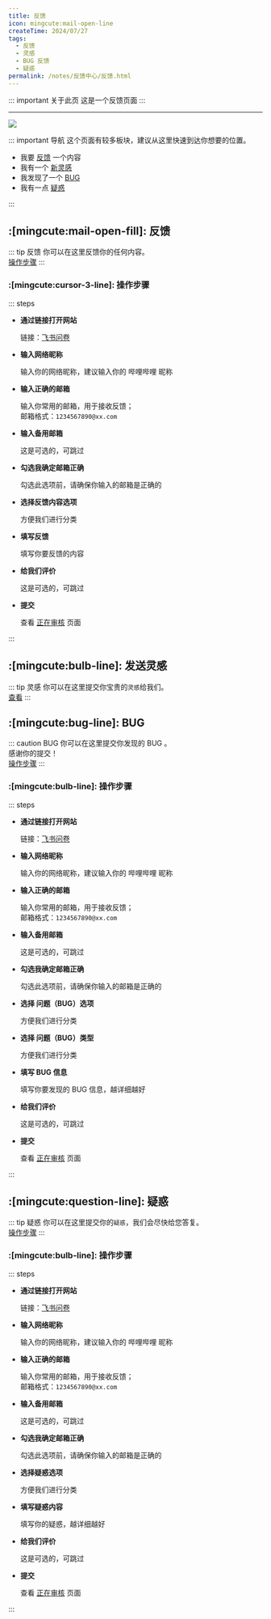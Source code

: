 ```yaml
---
title: 反馈
icon: mingcute:mail-open-line
createTime: 2024/07/27
tags:
  - 反馈
  - 灵感
  - BUG 反馈
  - 疑惑
permalink: /notes/反馈中心/反馈.html
---
```


::: important 关于此页
这是一个反馈页面
:::

---

![](https://ri.youming.v6.army/fk.png)

::: important 导航
这个页面有较多板块，建议从这里快速到达你想要的位置。
- 我要 [反馈](#反馈) 一个内容
- 我有一个 [新灵感](#发送灵感)
- 我发现了一个 [BUG](#bug)
- 我有一点 [疑惑](#疑惑)

:::

## :[mingcute:mail-open-fill]: 反馈

::: tip 反馈
你可以在这里反馈你的任何内容。  
[操作步骤](#操作步骤)
:::

### :[mingcute:cursor-3-line]: 操作步骤

::: steps

- <p style="font-weight: bold;">通过链接打开网站</p>

  链接：[飞书问卷](https://you-ming.feishu.cn/share/base/form/shrcn14bJfEUrNVPxiYEy1vIfcd)

- <p style="font-weight: bold;">输入网络昵称</p>

  输入你的网络昵称，建议输入你的 哔哩哔哩 昵称

- <p style="font-weight: bold;">输入正确的邮箱</p>

  输入你常用的邮箱，用于接收反馈；  
  邮箱格式：`1234567890@xx.com`

- <p style="font-weight: bold;">输入备用邮箱</p>

  这是可选的，可跳过

- <p style="font-weight: bold;">勾选我确定邮箱正确</p>

  勾选此选项前，请确保你输入的邮箱是正确的

- <p style="font-weight: bold;">选择反馈内容选项</p>

  方便我们进行分类

- <p style="font-weight: bold;">填写反馈</p>

  填写你要反馈的内容

- <p style="font-weight: bold;">给我们评价</p>

  这是可选的，可跳过

- <p style="font-weight: bold;">提交</p>

  查看 [正在审核](/fk.html) 页面

:::

## :[mingcute:bulb-line]: 发送灵感

::: tip 灵感
你可以在这里提交你宝贵的`灵感`给我们。  
[查看](/notes/反馈中心/发送灵感.html)
:::


## :[mingcute:bug-line]: BUG

::: caution BUG
你可以在这里提交你发现的 BUG 。  
感谢你的提交！  
[操作步骤](#操作步骤-1)
:::

### :[mingcute:bulb-line]: 操作步骤

::: steps

- <p style="font-weight: bold;">通过链接打开网站</p>

  链接：[飞书问卷](https://you-ming.feishu.cn/share/base/form/shrcn14bJfEUrNVPxiYEy1vIfcd)

- <p style="font-weight: bold;">输入网络昵称</p>

  输入你的网络昵称，建议输入你的 哔哩哔哩 昵称

- <p style="font-weight: bold;">输入正确的邮箱</p>

  输入你常用的邮箱，用于接收反馈；  
  邮箱格式：`1234567890@xx.com`

- <p style="font-weight: bold;">输入备用邮箱</p>

  这是可选的，可跳过

- <p style="font-weight: bold;">勾选我确定邮箱正确</p>

  勾选此选项前，请确保你输入的邮箱是正确的

- <p style="font-weight: bold;">选择 问题（BUG）选项</p>

  方便我们进行分类

- <p style="font-weight: bold;">选择 问题（BUG）类型</p>

  方便我们进行分类

- <p style="font-weight: bold;">填写 BUG 信息</p>

  填写你要发现的 BUG 信息，越详细越好

- <p style="font-weight: bold;">给我们评价</p>

  这是可选的，可跳过

- <p style="font-weight: bold;">提交</p>

  查看 [正在审核](/fk.html) 页面

:::

## :[mingcute:question-line]: 疑惑

::: tip 疑惑
你可以在这里提交你的`疑惑`，我们会尽快给您答复。  
[操作步骤](#操作步骤-2)
:::

### :[mingcute:bulb-line]: 操作步骤

::: steps

- <p style="font-weight: bold;">通过链接打开网站</p>

  链接：[飞书问卷](https://you-ming.feishu.cn/share/base/form/shrcn14bJfEUrNVPxiYEy1vIfcd)

- <p style="font-weight: bold;">输入网络昵称</p>

  输入你的网络昵称，建议输入你的 哔哩哔哩 昵称

- <p style="font-weight: bold;">输入正确的邮箱</p>

  输入你常用的邮箱，用于接收反馈；  
  邮箱格式：`1234567890@xx.com`

- <p style="font-weight: bold;">输入备用邮箱</p>

  这是可选的，可跳过

- <p style="font-weight: bold;">勾选我确定邮箱正确</p>

  勾选此选项前，请确保你输入的邮箱是正确的

- <p style="font-weight: bold;">选择疑惑选项</p>

  方便我们进行分类

- <p style="font-weight: bold;">填写疑惑内容</p>

  填写你的疑惑，越详细越好

- <p style="font-weight: bold;">给我们评价</p>

  这是可选的，可跳过

- <p style="font-weight: bold;">提交</p>

  查看 [正在审核](/fk.html) 页面

:::
